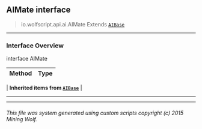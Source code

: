 ## AIMate __interface__

>io.wolfscript.api.ai.AIMate
>Extends [`AIBase`](AIBase.md)

---

### Interface Overview

interface AIMate

Method | Type   
--- | :--- 
 |
__Inherited items from [`AIBase`](AIBase.md)__ |





---



---


###### This file was system generated using custom scripts copyright (c) 2015 Mining Wolf.
	

